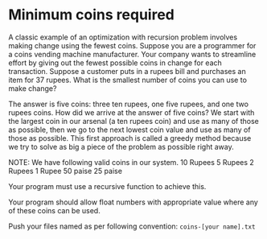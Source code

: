 # Minimum coins required

A classic example of an optimization with recursion problem involves making change using the fewest coins. Suppose you are a programmer for a coins vending machine manufacturer. Your company wants to streamline effort by giving out the fewest possible coins in change for each transaction. Suppose a customer puts in a rupees bill and purchases an item for 37 rupees. What is the smallest number of coins you can use to make change?

The answer is five coins: three ten rupees, one five rupees, and one two rupees coins. How did we arrive at the answer of five coins? We start with the largest coin in our arsenal (a ten rupees coin) and use as many of those as possible, then we go to the next lowest coin value and use as many of those as possible. This first approach is called a greedy method because we try to solve as big a piece of the problem as possible right away.

NOTE: We have following valid coins in our system.
10 Rupees
5 Rupees
2 Rupees
1 Rupee
50 paise
25 paise

Your program must use a recursive function to achieve this.

Your program should allow float numbers with appropriate value where any of these coins can be used.

Push your files named as per following convention:
`coins-[your name].txt`